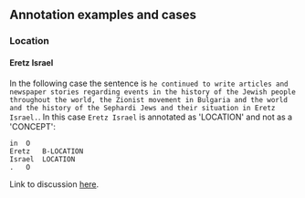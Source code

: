 ## Annotation examples and cases

### Location 

#### Eretz Israel
In the following case the sentence is `he continued to write articles and newspaper stories regarding events in the history of the Jewish people throughout the world, the Zionist movement in Bulgaria and the world and the history of the Sephardi Jews and their situation in Eretz Israel.`. 
In this case `Eretz Israel` is annotated as 'LOCATION' and not as a 'CONCEPT':  
```
in	O
Eretz	B-LOCATION
Israel	LOCATION
.	O
```

Link to discussion [here](https://github.com/kermitt2/grobid-ner/issues/18).